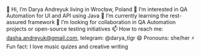 👋 Hi, I’m Darya Andreyuk living in Wrocław, Poland
👀 I’m interested in QA Automation for UI and API using Java
🌱 I’m currently learning the rest-assured framework
💞️ I’m looking for collaboration in QA Automation projects or open-source testing initiatives
📫 How to reach me: dasha.andreyuk@gmail.com, telegram: @darya_tlgr
😄 Pronouns: she/her
⚡ Fun fact: I love music quizes and creative writing

<!---
DaryaAndreyuk/DaryaAndreyuk is a ✨ special ✨ repository because its `README.md` (this file) appears on your GitHub profile.
You can click the Preview link to take a look at your changes.
--->
